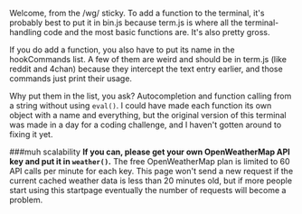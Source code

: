 Welcome, from the /wg/ sticky. To add a function to the terminal, it's probably best to put it in bin.js because term.js is where all the terminal-handling code and the most basic functions are. It's also pretty gross.

If you do add a function, you also have to put its name in the hookCommands list. A few of them are weird and should be in term.js (like reddit and 4chan) because they intercept the text entry earlier, and those commands just print their usage.

Why put them in the list, you ask? Autocompletion and function calling from a string without using `eval()`. I could have made each function its own object with a name and everything, but the original version of this terminal was made in a day for a coding challenge, and I haven't gotten around to fixing it yet.

###muh scalability
**If you can, please get your own OpenWeatherMap API key and put it in `weather()`.**
The free OpenWeatherMap plan is limited to 60 API calls per minute for each key. This page won't send a new request if the current cached weather data is less than 20 minutes old, but if more people start using this startpage eventually the number of requests will become a problem.
